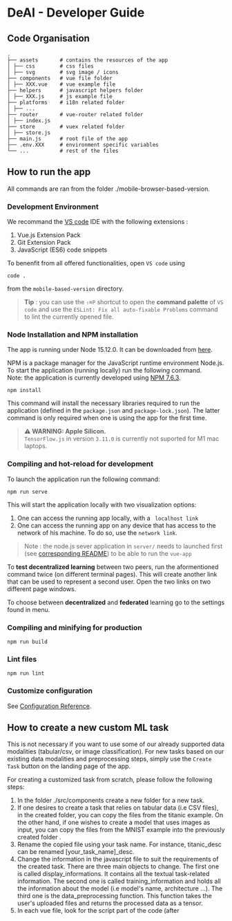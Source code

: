 # DeAI - Developer Guide

## Code Organisation

    .
    ├── assets       # contains the resources of the app
    │ ├── css        # css files
    │ ├── svg        # svg image / icons
    ├── components   # vue file folder                         
    │ ├── XXX.vue    # vue example file
    ├── helpers      # javascript helpers folder
    │ ├── XXX.js     # js example file
    ├── platforms    # i18n related folder
    │ ├── ...      
    ├── router       # vue-router related folder
    │ ├── index.js
    ├── store        # vuex related folder
    │ ├── store.js
    ├── main.js      # root file of the app
    ├── .env.XXX     # environment specific variables
    └── ...          # rest of the files
## How to run the app
All commands are ran from the folder ./mobile-browser-based-version.  

### Development Environment

We recommand the [VS code](https://code.visualstudio.com/) IDE with the following extensions :
1. Vue.js Extension Pack
2. Git Extension Pack
3. JavaScript (ES6) code snippets

To benenfit from all offered functionalities, open `VS code` using 
```
code . 
```
from the `mobile-based-version` directory.

> **Tip** : you can use the `⇧⌘P` shortcut to open the **command palette** of `VS code` and use the `ESLint: Fix all auto-fixable Problems` command to lint the currently opened file.

### Node Installation and NPM installation
The app is running under Node 15.12.0. It can be downloaded from [here](https://nodejs.org/en/download/releases/).

NPM is a package manager for the JavaScript runtime environment Node.js.  
To start the application (running locally) run the following command.    
Note: the application is currently developed using [NPM 7.6.3](https://www.npmjs.com/package/npm/v/7.6.3).
```
npm install
```
This command will install the necessary libraries required to run the application (defined in the `package.json` and `package-lock.json`). The latter command is only required when one is using the app for the first time. 

> **⚠ WARNING: Apple Silicon.**  
> `TensorFlow.js` in version `3.11.0` is currently not suported for M1 mac laptops.

### Compiling and hot-reload for development
To launch the application run the following command: 
```
npm run serve
```
This will start the application locally with two visualization options: 
1. One can access the running app locally, with a ` localhost link` 
2. One can access the running app on any device that has access to the network of his machine. To do so, use the `network link`.

> Note : the node.js sever application in `server/` needs to launched first (see [corresponding README](server/README.md)) to be able to run the `vue-app`

To **test decentralized learning** between two peers, run the aformentioned command twice (on different terminal pages). This will create another link that can be used to represent a second user. Open the two links on two different page windows.    

To choose between **decentralized** and **federated** learning go to the settings found in menu.

### Compiling and minifying for production
```
npm run build
```

### Lint files
```
npm run lint
```

### Customize configuration
See [Configuration Reference](https://cli.vuejs.org/config/).

## How to create a new custom ML task 
This is not necessary if you want to use some of our already supported data modalities (tabular/csv, or image classification). For new tasks based on our existing data modalities and preprocessing steps, simply use the `Create Task` button on the landing page of the app.

For creating a customized task from scratch, please follow the following steps:
1. In the folder ./src/components create a new folder for a new task. 
2. If one desires to create a task that relies on tabular data (i.e CSV files), in the created folder, you can copy the files from the titanic example. On the other hand, if one wishes to create a model that uses images as input, you can copy the files from the MNIST example into the previously created folder . 
3. Rename the copied file using your task name. For instance, titanic_desc can be renamed [your_task_name]_desc. 
4. Change the information in the javascript file to suit the requirements of the created task. There are three main objects to change. The first one is called display_informations. It contains all the textual task-related information. The second one is called training_information and holds all the information about the model (i.e model's name, architecture ...). The third one is the data_preprocessing function. This function takes the user's uploaded files and returns the processed data as a tensor. 
5. In each vue file, look for the script part of the code (after <script>)  and replace the first import with the javascript associated with your task.  For instance, replace import {...} from "titanic_script" with import {...} from "[your_task_name]_script". 
6. Add your task to the vue routing file in ./src/router/index.js. More instructions soon to come. 

## Explanation of the current architecture of the app
### Overview of the architecture
Tasks are organized around the following files: 
- vue files are used to render the task-related user interface. Users should not modify the core code of these files. 
- a javascript file contains all the task-related information and methods. For instance, in this file, one can find the specific data-processing function or the textual description of the task. 

### Use of Vue.js
The main front-end framework used by the application is Vue.js, a widely used framework to build single-page UI (See [Reference](https://router.vuejs.org/guide/)).    
The application is built around Vue.js components. Essentially, components are defined around two parts: 
1. An HTML template that states how the component should be rendered 
2. A script that defines the behaviors of the components

### Component architecture of the project 
Components can be organized in a parent/child relation. Meaning that one can have a parent component that holds many other child components.  
`routers` are used to define which components are displayed to the user depending on the user's inputs. 

The application runs the following architecture: 
- **The global component** of the app is called `App.vue`. This component implements a mini-side bar that is always displayed to the user. This mini-sidebar allows the user to directly access the available list of tasks available, and change some parameters of the page (color and night mode).
- **Information Display Components** are components that are displayed on the right side of the mini-side bar. Depending on the user's path choice, a component is displayed. The following components can be displayed:
  - **The task list component** is called `TaskList.vue`. It's the default component used to fill this space. It shows which ML tasks are open for collaborative training. 
  - **Task-related Components** are components used to display the interface associated with a particular task. The UI components for an ML task come in a parent-child relation: one global component (called `[taskName]_model.vue`) is used to implement a sidebar that allows the user to navigate through the different components associated with a task. On the right side of this global component, the following components are used to create a task (and note that all of them need to be created for each task): 
    - **Description of the task** under the name `[taskName]_description.vue. It gives an overview of the task. 
    - **Training of the task** under the name `[taskName]_training.vue`. Allows the users to train a model, either collaboratively using p2p communication, or alone by local training. As a side note, components are created only when they are called by the user. Meaning that until the user reaches the training page of the task, the `[taskName]_training.vue`is not created. When a user reaches for the first time the training components, the component is created, and only then the NN model is created and stored in the browser's indexdb database. The training is done in a seperated script. To start training, the function named `join_training`is called. This function preprocess the data using the task specific data pre-processing function and then train the model using the shared `train`function. 

All these are served by the javascript file associated to the task. 

### Training Loop
A shared function `training` is called by all components that are training a model. This function is located in the file ./helpers/training.js.   
The idea is that the training part for all tasks relies on the same ML backend, while the pre-processing of the training data is done in a custom version (at the component level) by each task.   
The training process works as follows:
1. When a user has stated that he wishes to join the training of a task, a TF.js model is initialized (for now with a standard initialization) and stored into the browser's local storage. (call to `create_model`, a function embedded into the task's training component)
2. Once the user connects their dataset, a pre-processing function is called. The pre-processing function is specifically tailored for each task and so is embedded in the task's training component under the name `data_preprocessing`. This can be either one-off preprocessing of the entire dataset, or a batch-wise pre-processing function which will then be repeatedly called during training, for each new minibatch of training data.
3. The `training` function function loads the model from the browser's local storage and updates the model by training it on the given dataset (and communicating with peers or a federated learning server). As mentioned earlier, the training function is shared by all training components.

## Communication between peers 
Explanations on communication between peers will be added soon. 

The decentralized training version relies on p2p communication via [peer2js](https://peerjs.com/). The federated trainind does not need `peer2js` but direclty communicates with the server.

## Some further integrations notes 
### Using on mobile devices
Depending on the user's screen width, the left hand sidebar associated to task's components can disapear and be opened using the button located on the top left corner of the user's screen. 
For now a template that shows how to create tasks can be found. 
 
### Main packages used

| Name                                        |  Keyword        |  Description                                                    | 
|---------------------------------------------|:----------------:|:---------------------------------------------------------------|
| [vuex](https://vuex.vuejs.org/)        | `Store`   | It serves as a centralized store for all the components in an application  | 
| [vee-validate](https://vee-validate.logaretm.com/v4/) | `Form`         | Form Validation for Vue.js |
| [vue-toaster](https://github.com/MeForma/vue-toaster) | `Notifications`| Toast notification plugin for Vue.js|
| [tippy](https://atomiks.github.io/tippyjs/) | `Menu`|Pluging to build menu / side bars |
| [vue-i18n](https://vue-i18n.intlify.dev/)   | `Internation.`|Internationalization plugin for Vue.js |
| [vue-router](https://router.vuejs.org/)     | `Routing`|Official router plugin for Vue.js |
| [tfjs](https://www.tensorflow.org/js)       | `ML backend`|Library for machine learning in JavaScript |
| [axios](https://axios-http.com/)            | `HTTP requests`|Axios is a promise-based HTTP Client for node.js and the browser. |
| [lodash](https://lodash.com/)               | `JS Helpers`|Functional library for higher order function on list and js objects  | 
| [yup](https://github.com/jquense/yup)       | `Form`         | Schema builder for runtime value parsing and validation (forms). | 
| [peerjs](https://peerjs.com/)               | `Communication` |P2P communication libary for DeAI | 

